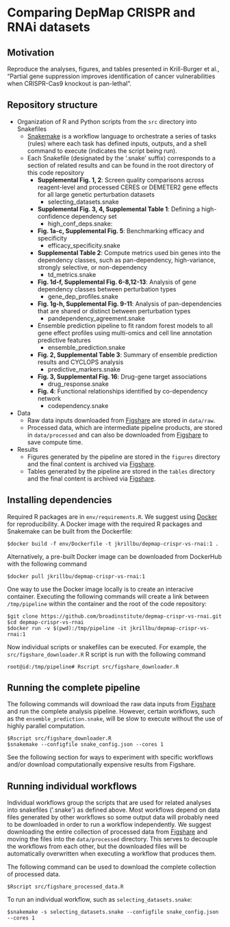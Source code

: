 
<!-----

Conversion notes:

* Docs to Markdown version 1.0β33
* Mon Jan 31 2022 02:16:32 GMT-0800 (PST)
* Source doc: Untitled document
----->


# Comparing DepMap CRISPR and RNAi datasets


## Motivation

Reproduce the analyses, figures, and tables presented in Krill-Burger et al., “Partial gene suppression improves identification of cancer vulnerabilities when CRISPR-Cas9 knockout is pan-lethal”.


## Repository structure


* Organization of R and Python scripts from the `src` directory into Snakefiles
    * [Snakemake](https://snakemake.readthedocs.io/) is a workflow language to orchestrate a series of tasks (rules) where each task has defined inputs, outputs, and a shell command to execute (indicates the script being run).
    * Each Snakefile (designated by the ‘.snake’ suffix) corresponds to a section of related results and can be found in the root directory of this code repository 
        * **Supplemental Fig. 1, 2**: Screen quality comparisons across reagent-level and processed CERES or DEMETER2 gene effects for all large genetic perturbation datasets 
            * selecting_datasets.snake
        * **Supplemental Fig. 3, 4, Supplemental Table 1**: Defining a high-confidence dependency set
            * high_conf_deps.snake: 
        * **Fig. 1a-c, Supplemental Fig. 5**: Benchmarking efficacy and specificity 
            * efficacy_specificity.snake
        * **Supplemental Table 2**: Compute metrics used bin genes into the dependency classes, such as pan-dependency, high-variance, strongly selective, or non-dependency 
            * td_metrics.snake
        * **Fig. 1d-f, Supplemental Fig. 6-8,12-13**: Analysis of gene dependency classes between perturbation types 
            * gene_dep_profiles.snake
        * **Fig. 1g-h, Supplemental Fig. 9-11**: Analysis of pan-dependencies that are shared or distinct between perturbation types 
            * pandependency_agreement.snake
        * Ensemble prediction pipeline to fit random forest models to all gene effect profiles using multi-omics and cell line annotation predictive features
            * ensemble_prediction.snake
        * **Fig. 2, Supplemental Table 3**: Summary of ensemble prediction results and CYCLOPS analysis 
            * predictive_markers.snake
        * **Fig. 3, Supplemental Fig. 16**: Drug-gene target associations 
            * drug_response.snake
        * **Fig. 4**: Functional relationships identified by co-dependency network
            * codependency.snake
* Data 
    * Raw data inputs downloaded from [Figshare](https://doi.org/10.6084/m9.figshare.16735132.v1) are stored in `data/raw`.
    * Processed data, which are intermediate pipeline products, are stored in `data/processed` and can also be downloaded from [Figshare](https://doi.org/10.6084/m9.figshare.17948639.v1) to save compute time.
* Results  
    * Figures generated by the pipeline are stored in the `figures` directory and the final content is archived via [Figshare](https://doi.org/10.6084/m9.figshare.17949554.v1).
    * Tables generated by the pipeline are stored in the `tables` directory and the final content is archived via [Figshare](https://doi.org/10.6084/m9.figshare.17949917.v1).


## Installing dependencies
    
Required R packages are in `env/requirements.R`. We suggest using [Docker](https://docs.docker.com/) for reproducibility. A Docker image with the required R packages and Snakemake can be built from the Dockerfile:

```
$docker build -f env/Dockerfile -t jkrillbu/depmap-crispr-vs-rnai:1 .
```

Alternatively, a pre-built Docker image can be downloaded from DockerHub with the following command
```
$docker pull jkrillbu/depmap-crispr-vs-rnai:1
```

One way to use the Docker image locally is to create an interacive container. Executing the following commands will create a link between `/tmp/pipeline` within the container and the root of the code repository:
```
$git clone https://github.com/broadinstitute/depmap-crispr-vs-rnai.git
$cd depmap-crispr-vs-rnai
$docker run -v $(pwd):/tmp/pipeline -it jkrillbu/depmap-crispr-vs-rnai:1
```

Now individual scripts or snakefiles can be executed. For example, the `src/figshare_downloader.R` R script is run with the following command
```
root@id:/tmp/pipeline# Rscript src/figshare_downloader.R
```

## Running the complete pipeline

The following commands will download the raw data inputs from [Figshare](https://doi.org/10.6084/m9.figshare.16735132.v1) and run the complete analysis pipeline. However, certain workflows, such as the `ensemble_prediction.snake`, will be slow to execute without the use of highly parallel computation. 
```
$Rscript src/figshare_downloader.R
$snakemake --configfile snake_config.json --cores 1
```
See the following section for ways to experiment with specific workflows and/or download computationally expensive results from Figshare.

## Running individual workflows

Individual workflows group the scripts that are used for related analyses into snakefiles ('.snake') as defined above. Most workflows depend on data files generated by other workflows so some output data will probably need to be downloaded in order to run a workflow independently. We suggest downloading the entire collection of processed data from [Figshare](https://doi.org/10.6084/m9.figshare.17948639.v1) and moving the files into the `data/processed` directory. This serves to decouple the workflows from each other, but the downloaded files will be automatically overwritten when executing a workflow that produces them. 

The following command can be used to download the complete collection of processed data.

```
$Rscript src/figshare_processed_data.R
```

To run an individual workflow, such as `selecting_datasets.snake`:

```
$snakemake -s selecting_datasets.snake --configfile snake_config.json --cores 1
```

